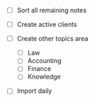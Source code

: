 - [ ] Sort all remaining notes
- [ ] Create active clients
- [ ] Create other topics area
   - [ ] Law
   - [ ] Accounting
   - [ ] Finance
   - [ ] Knowledge
- [ ] Import daily



